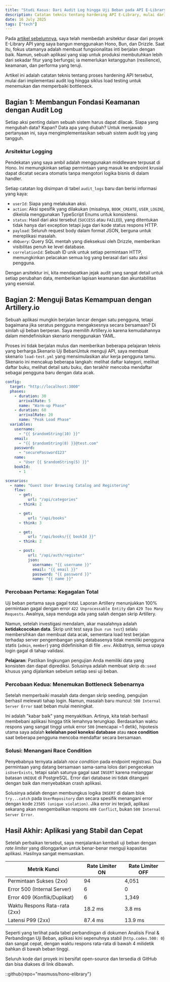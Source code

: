 ```yaml
---
title: "Studi Kasus: Dari Audit Log hingga Uji Beban pada API E-Library - Weekend Project"
description: Catatan teknis tentang hardening API E-Library, mulai dari audit log hingga load testing untuk menemukan dan memperbaiki bottleneck.
date: 16 July 2025
tags: ["tech"]
---
```


Pada [artikel sebelumnya](/blog/elibrary-api), saya telah membedah arsitektur dasar dari proyek E-Library API yang saya bangun menggunakan Hono, Bun, dan Drizzle. Saat itu, fokus utamanya adalah membuat fungsionalitas inti berjalan dengan baik. Namun, sebuah aplikasi yang siap untuk produksi membutuhkan lebih dari sekadar fitur yang berfungsi; ia memerlukan ketangguhan (resilience), keamanan, dan performa yang teruji.

Artikel ini adalah catatan teknis tentang proses hardening API tersebut, mulai dari implementasi audit log hingga siklus load testing untuk menemukan dan memperbaiki bottleneck.

## Bagian 1: Membangun Fondasi Keamanan dengan Audit Log
Setiap aksi penting dalam sebuah sistem harus dapat dilacak. Siapa yang mengubah data? Kapan? Data apa yang diubah? Untuk menjawab pertanyaan ini, saya mengimplementasikan sebuah sistem audit log yang tangguh.

### Arsitektur Logging
Pendekatan yang saya ambil adalah menggunakan middleware terpusat di Hono. Ini memungkinkan setiap permintaan yang masuk ke endpoint krusial dapat dicatat secara otomatis tanpa mengotori logika bisnis di dalam handler.

Setiap catatan log disimpan di tabel `audit_logs` baru dan berisi informasi yang kaya:
- `userId`: Siapa yang melakukan aksi.
- `action`: Aksi spesifik yang dilakukan (misalnya, `BOOK_CREATE`, `USER_LOGIN`), dikelola menggunakan TypeScript Enums untuk konsistensi.
- `status`: Hasil dari aksi tersebut (`SUCCESS` atau `FAILED`), yang ditentukan tidak hanya dari exception tetapi juga dari kode status respons HTTP.
- `payload`: Seluruh request body dalam format JSON, berguna untuk mereplikasi masalah.
- `dbQuery`: Query SQL mentah yang dieksekusi oleh Drizzle, memberikan visibilitas penuh ke level database.
- `correlationId`: Sebuah ID unik untuk setiap permintaan HTTP, memungkinkan pelacakan semua log yang berasal dari satu aksi pengguna.
  
Dengan arsitektur ini, kita mendapatkan jejak audit yang sangat detail untuk setiap perubahan data, memberikan lapisan keamanan dan akuntabilitas yang esensial.

## Bagian 2: Menguji Batas Kemampuan dengan Artillery.io
Sebuah aplikasi mungkin berjalan lancar dengan satu pengguna, tetapi bagaimana jika seratus pengguna mengaksesnya secara bersamaan? Di sinilah uji beban berperan. Saya memilih Artillery.io karena kemudahannya dalam mendefinisikan skenario menggunakan YAML.

Proses ini tidak berjalan mulus dan memberikan beberapa pelajaran teknis yang berharga.Skenario Uji BebanUntuk menguji API, saya membuat skenario `load-test.yml` yang mensimulasikan alur kerja pengguna tamu. Skenario ini mencakup beberapa langkah: melihat daftar kategori, melihat daftar buku, melihat detail satu buku, dan terakhir mencoba mendaftar sebagai pengguna baru dengan data acak.

```yaml title=load-test.yml
config:
  target: "http://localhost:3000"
  phases:
    - duration: 30
      arrivalRate: 5
      name: "Warm-up Phase"
    - duration: 60
      arrivalRate: 20
      name: "Peak Load Phase"
  variables:
    username:
      - "{{ $randomString(10) }}"
    email:
      - "{{ $randomString(8) }}@test.com"
    password:
      - "securePassword123"
    name:
      - "User {{ $randomString(5) }}"
    bookId:
      - 1

scenarios:
  - name: "Guest User Browsing Catalog and Registering"
    flow:
      - get:
          url: "/api/categories"
      - think: 2

      - get:
          url: "/api/books"
      - think: 3

      - get:
          url: "/api/books/{{ bookId }}"
      - think: 2

      - post:
          url: "/api/auth/register"
          json:
            username: "{{ username }}"
            email: "{{ email }}"
            password: "{{ password }}"
            name: "{{ name }}"
```

### Percobaan Pertama: Kegagalan Total
Uji beban pertama saya gagal total. Laporan Artillery menunjukkan 100% permintaan gagal dengan error `422 Unprocessable Entity` dan `429 Too Many Requests`. Awalnya, saya menduga ada yang salah dengan skrip Artillery.

Namun, setelah investigasi mendalam, akar masalahnya adalah **ketidakcocokan data**. Skrip unit test saya (`bun run test`) selalu membersihkan dan membuat data acak, sementara load test berjalan terhadap server pengembangan yang databasenya tidak memiliki pengguna statis (`admin`, `member`) yang didefinisikan di file `.env`. Akibatnya, semua upaya login gagal di tahap validasi.

**Pelajaran**: Pastikan lingkungan pengujian Anda memiliki data yang konsisten dan dapat diprediksi. Solusinya adalah membuat skrip `db:seed` khusus yang dijalankan sebelum setiap sesi uji beban.

### Percobaan Kedua: Menemukan Bottleneck Sebenarnya
Setelah memperbaiki masalah data dengan skrip seeding, pengujian berhasil melewati tahap login. Namun, masalah baru muncul: `500 Internal Server Error` saat beban mulai meningkat.

Ini adalah "kabar baik" yang menyakitkan. Artinya, kita telah berhasil membebani aplikasi hingga titik lemahnya terungkap. Berdasarkan waktu respons yang sangat tinggi untuk error `500` (mencapai ~1 detik), hipotesis utama saya adalah **kelelahan pool koneksi database** atau **race condition** saat beberapa pengguna mencoba mendaftar secara bersamaan.

### Solusi: Menangani Race Condition
Penyebabnya ternyata adalah *race condition* pada endpoint registrasi. Dua permintaan yang datang bersamaan sama-sama lolos dari pengecekan `isUserExists`, tetapi salah satunya gagal saat `INSERT` karena melanggar batasan `UNIQUE` di PostgreSQL. Error dari database ini tidak ditangani dengan baik dan menyebabkan crash aplikasi.

Solusinya adalah dengan membungkus logika `INSERT` di dalam blok `try...catch` pada `UserRepository` dan secara spesifik menangani error dengan kode `23505 (unique violation)`. Jika error ini terjadi, aplikasi sekarang akan mengembalikan respons `409 Conflict`, bukan `500 Internal Server Error`.

## Hasil Akhir: Aplikasi yang Stabil dan Cepat
Setelah perbaikan tersebut, saya menjalankan kembali uji beban dengan *rate limiter* yang dilonggarkan untuk benar-benar menguji kapasitas aplikasi. Hasilnya sangat memuaskan.

| Metrik Kunci | Rate Limiter ON | Rate Limiter OFF | 
| ------ | ----------- | ------- |
| Permintaan Sukses (2xx) | 94 | 4,051 |
| Error 500 (Internal Server) | 6 | 0 | 
| Error 409 (Konflik/Duplikat) | 6 | 1,349 | 
| Waktu Respons Rata-rata (2xx) | 18.2 ms | 3.8 ms |
| Latensi P99 (2xx) | 87.4 ms | 13.9 ms |

Seperti yang terlihat pada tabel perbandingan di dokumen Analisis Final & Perbandingan Uji Beban, aplikasi kini sepenuhnya stabil (`http.codes.500: 0`) dan sangat cepat, dengan waktu respons rata-rata di bawah 4 milidetik bahkan di bawah beban tinggi.

Seluruh kode dari proyek ini bersifat open-source dan tersedia di GitHub dan bisa diakses di link dibawah.

::github{repo="masmuss/hono-elibrary"}